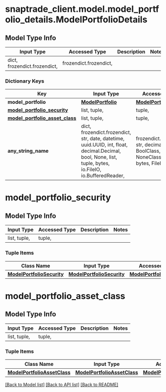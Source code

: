 # snaptrade_client.model.model_portfolio_details.ModelPortfolioDetails

## Model Type Info
Input Type | Accessed Type | Description | Notes
------------ | ------------- | ------------- | -------------
dict, frozendict.frozendict,  | frozendict.frozendict,  |  | 

### Dictionary Keys
Key | Input Type | Accessed Type | Description | Notes
------------ | ------------- | ------------- | ------------- | -------------
**model_portfolio** | [**ModelPortfolio**](ModelPortfolio.md) | [**ModelPortfolio**](ModelPortfolio.md) |  | [optional] 
**[model_portfolio_security](#model_portfolio_security)** | list, tuple,  | tuple,  |  | [optional] 
**[model_portfolio_asset_class](#model_portfolio_asset_class)** | list, tuple,  | tuple,  |  | [optional] 
**any_string_name** | dict, frozendict.frozendict, str, date, datetime, uuid.UUID, int, float, decimal.Decimal, bool, None, list, tuple, bytes, io.FileIO, io.BufferedReader,  | frozendict.frozendict, str, decimal.Decimal, BoolClass, NoneClass, tuple, bytes, FileIO | any string name can be used but the value must be the correct type | [optional]

# model_portfolio_security

## Model Type Info
Input Type | Accessed Type | Description | Notes
------------ | ------------- | ------------- | -------------
list, tuple,  | tuple,  |  | 

### Tuple Items
Class Name | Input Type | Accessed Type | Description | Notes
------------- | ------------- | ------------- | ------------- | -------------
[**ModelPortfolioSecurity**](ModelPortfolioSecurity.md) | [**ModelPortfolioSecurity**](ModelPortfolioSecurity.md) | [**ModelPortfolioSecurity**](ModelPortfolioSecurity.md) |  | 

# model_portfolio_asset_class

## Model Type Info
Input Type | Accessed Type | Description | Notes
------------ | ------------- | ------------- | -------------
list, tuple,  | tuple,  |  | 

### Tuple Items
Class Name | Input Type | Accessed Type | Description | Notes
------------- | ------------- | ------------- | ------------- | -------------
[**ModelPortfolioAssetClass**](ModelPortfolioAssetClass.md) | [**ModelPortfolioAssetClass**](ModelPortfolioAssetClass.md) | [**ModelPortfolioAssetClass**](ModelPortfolioAssetClass.md) |  | 

[[Back to Model list]](../../README.md#documentation-for-models) [[Back to API list]](../../README.md#documentation-for-api-endpoints) [[Back to README]](../../README.md)

